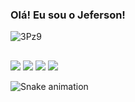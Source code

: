 ### Olá! Eu sou o Jeferson!
![3Pz9](https://user-images.githubusercontent.com/53948877/177198274-d7e74de7-abc8-4e1f-b2af-044264b732bb.gif)

<div align="center">
  <a href="https://github.com/jhmcarvalho">
 <! <img height="180em" src="https://github-readme-stats.vercel.app/api?username=jhmcarvalho&show_icons=true&theme=dark&include_all_commits=true&count_private=true"/>
 <!img height="180em" src="https://github-readme-stats.vercel.app/api/top-langs/?username=jhmcarvalho&layout=compact&langs_count=7&theme=dark"/>

</div>

 ##
 
<div> 
  <a href="https://instagram.com/jhmcarvalho" target="_blank"><img src="https://img.shields.io/badge/-Instagram-%23E4405F?style=for-the-badge&logo=instagram&logoColor=white" target="_blank"></a>
 	<a href="https://www.twitch.tv/JeCarvalho_0" target="_blank"><img src="https://img.shields.io/badge/Twitch-9146FF?style=for-the-badge&logo=twitch&logoColor=white" target="_blank"></a>
  <a href = "mailto:jeferson_funet@hotmail.com"><img src="https://img.shields.io/badge/-Gmail-%23333?style=for-the-badge&logo=gmail&logoColor=white" target="_blank"></a>
  <a href="https://www.linkedin.com/in/jeferson-martins-b4b060233" target="_blank"><img src="https://img.shields.io/badge/-LinkedIn-%230077B5?style=for-the-badge&logo=linkedin&logoColor=white" target="_blank"></a> 
 
 ![Snake animation](https://github.com/jhmcarvalho/jhmcarvalho/blob/output/github-contribution-grid-snake.svg)
 
</div>
